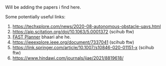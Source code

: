 Will be adding the papers i find here.

Some potentially useful links:
1) https://techxplore.com/news/2020-08-autonomous-obstacle-uavs.html
2) https://aip.scitation.org/doi/10.1063/5.0001372 (scihub ftw)
3) [FAST Planner](https://github.com/HKUST-Aerial-Robotics/Fast-Planner) bhaari ahe he.
4) https://ieeexplore.ieee.org/document/7337041 (scihub ftw)
5) https://link.springer.com/article/10.1007/s10846-020-01151-x (scihub ftw)
6) https://www.hindawi.com/journals/ijae/2021/8819618/

